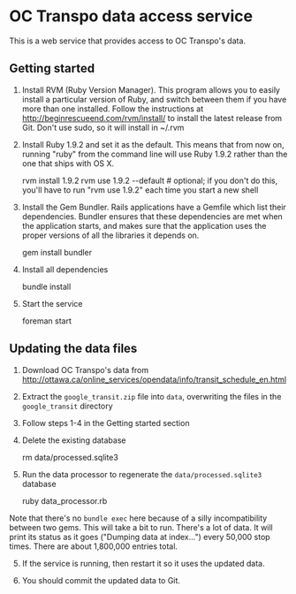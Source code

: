 OC Transpo data access service
==============================

This is a web service that provides access to OC Transpo's data.


Getting started
---------------

1) Install RVM (Ruby Version Manager). This program allows you to easily install a particular version of Ruby, and 
switch between them if you have more than one installed. Follow the instructions at 
http://beginrescueend.com/rvm/install/ to install the latest release from Git. Don't use sudo, so it will install in 
~/.rvm

2) Install Ruby 1.9.2 and set it as the default. This means that from now on, running "ruby" from the command line will use 
Ruby 1.9.2 rather than the one that ships with OS X.

    rvm install 1.9.2
    rvm use 1.9.2 --default  # optional; if you don't do this, you'll have to run "rvm use 1.9.2" each time you start a new shell 

3) Install the Gem Bundler. Rails applications have a Gemfile which list their dependencies. Bundler ensures that these
dependencies are met when the application starts, and makes sure that the application uses the proper versions of all
the libraries it depends on.

    gem install bundler

4) Install all dependencies

    bundle install

5) Start the service

    foreman start


Updating the data files
-----------------------

1) Download OC Transpo's data from http://ottawa.ca/online_services/opendata/info/transit_schedule_en.html

2) Extract the `google_transit.zip` file into `data`, overwriting the files in the `google_transit` directory

3) Follow steps 1-4 in the Getting started section

4) Delete the existing database

    rm data/processed.sqlite3

4) Run the data processor to regenerate the `data/processed.sqlite3` database

    ruby data_processor.rb

Note that there's no `bundle exec` here because of a silly incompatibility between two gems. This will take a bit to 
run. There's a lot of data. It will print its status as it goes ("Dumping data at index...") every 50,000 stop times. 
There are about 1,800,000 entries total.

5) If the service is running, then restart it so it uses the updated data.

6) You should commit the updated data to Git.

